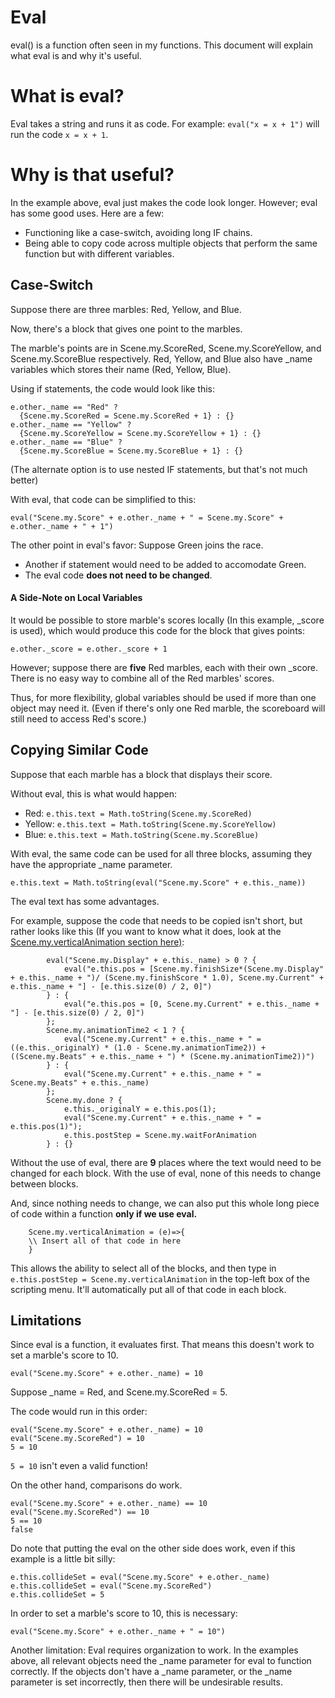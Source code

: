 # Eval

eval() is a function often seen in my functions. This document will explain what eval is and why it's useful.

# What is eval?

Eval takes a string and runs it as code. For example: ` eval("x = x + 1") ` will run the code `x = x + 1`.

# Why is that useful?

In the example above, eval just makes the code look longer. However; eval has some good uses. Here are a few:

- Functioning like a case-switch, avoiding long IF chains.
- Being able to copy code across multiple objects that perform the same function but with different variables.

## Case-Switch

Suppose there are three marbles: Red, Yellow, and Blue. 

Now, there's a block that gives one point to the marbles. 

The marble's points are in Scene.my.ScoreRed, Scene.my.ScoreYellow, and Scene.my.ScoreBlue respectively. Red, Yellow, and Blue also have \_name variables which stores their name (Red, Yellow, Blue).

Using if statements, the code would look like this:

```
e.other._name == "Red" ? 
  {Scene.my.ScoreRed = Scene.my.ScoreRed + 1} : {}
e.other._name == "Yellow" ? 
  {Scene.my.ScoreYellow = Scene.my.ScoreYellow + 1} : {}
e.other._name == "Blue" ? 
  {Scene.my.ScoreBlue = Scene.my.ScoreBlue + 1} : {}
```
(The alternate option is to use nested IF statements, but that's not much better)

With eval, that code can be simplified to this:

```
eval("Scene.my.Score" + e.other._name + " = Scene.my.Score" + e.other._name + " + 1")
```

The other point in eval's favor: Suppose Green joins the race.

- Another if statement would need to be added to accomodate Green.
- The eval code **does not need to be changed**.

#### A Side-Note on Local Variables

It would be possible to store marble's scores locally (In this example, \_score is used), which would produce this code for the block that gives points:

```
e.other._score = e.other._score + 1
```

However; suppose there are **five** Red marbles, each with their own \_score. There is no easy way to combine all of the Red marbles' scores. 

Thus, for more flexibility, global variables should be used if more than one object may need it. (Even if there's only one Red marble, the scoreboard will still need to access Red's score.)

## Copying Similar Code

Suppose that each marble has a block that displays their score.

Without eval, this is what would happen:

- Red: `e.this.text = Math.toString(Scene.my.ScoreRed)`
- Yellow: `e.this.text = Math.toString(Scene.my.ScoreYellow)`
- Blue: `e.this.text = Math.toString(Scene.my.ScoreBlue)`

With eval, the same code can be used for all three blocks, assuming they have the appropriate \_name parameter.

```
e.this.text = Math.toString(eval("Scene.my.Score" + e.this._name))
```

The eval text has some advantages.

For example, suppose the code that needs to be copied isn't short, but rather looks like this (If you want to know what it does, look at the [Scene.my.verticalAnimation section here)](https://github.com/Wenyunity/algodoo-eval-scoreboard/blob/master/AlgicosathlonScoreboardCodeExplained.md):

```
        eval("Scene.my.Display" + e.this._name) > 0 ? {
            eval("e.this.pos = [Scene.my.finishSize*(Scene.my.Display" + e.this._name + ")/ (Scene.my.finishScore * 1.0), Scene.my.Current" + e.this._name + "] - [e.this.size(0) / 2, 0]")
        } : {
            eval("e.this.pos = [0, Scene.my.Current" + e.this._name + "] - [e.this.size(0) / 2, 0]")
        };
        Scene.my.animationTime2 < 1 ? {
            eval("Scene.my.Current" + e.this._name + " = ((e.this._originalY) * (1.0 - Scene.my.animationTime2)) +  ((Scene.my.Beats" + e.this._name + ") * (Scene.my.animationTime2))")
        } : {
            eval("Scene.my.Current" + e.this._name + " = Scene.my.Beats" + e.this._name)
        };
        Scene.my.done ? {
            e.this._originalY = e.this.pos(1);
            eval("Scene.my.Current" + e.this._name + " = e.this.pos(1)");
            e.this.postStep = Scene.my.waitForAnimation
        } : {}
```

Without the use of eval, there are **9** places where the text would need to be changed for each block. With the use of eval, none of this needs to change between blocks.

And, since nothing needs to change, we can also put this whole long piece of code within a function **only if we use eval.**

```
    Scene.my.verticalAnimation = (e)=>{
    \\ Insert all of that code in here
    }
```

This allows the ability to select all of the blocks, and then type in `e.this.postStep = Scene.my.verticalAnimation` in the top-left box of the scripting menu. It'll automatically put all of that code in each block.

## Limitations

Since eval is a function, it evaluates first. That means this doesn't work to set a marble's score to 10.

```
eval("Scene.my.Score" + e.other._name) = 10
```

Suppose \_name = Red, and Scene.my.ScoreRed = 5.

The code would run in this order:

```
eval("Scene.my.Score" + e.other._name) = 10
eval("Scene.my.ScoreRed") = 10
5 = 10
```

`5 = 10` isn't even a valid function!

On the other hand, comparisons do work.

```
eval("Scene.my.Score" + e.other._name) == 10
eval("Scene.my.ScoreRed") == 10
5 == 10
false
```

Do note that putting the eval on the other side does work, even if this example is a little bit silly:

```
e.this.collideSet = eval("Scene.my.Score" + e.other._name)
e.this.collideSet = eval("Scene.my.ScoreRed")
e.this.collideSet = 5
```

In order to set a marble's score to 10, this is necessary:
```
eval("Scene.my.Score" + e.other._name + " = 10")
```

Another limitation: Eval requires organization to work. In the examples above, all relevant objects need the \_name parameter for eval to function correctly. If the objects don't have a \_name parameter, or the \_name parameter is set incorrectly, then there will be undesirable results.
